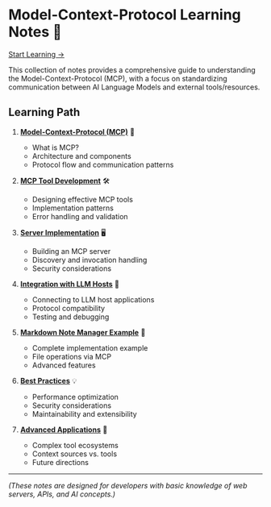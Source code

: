 # Model-Context-Protocol Learning Notes 🚀

[Start Learning ->](./01-model-context-procol_mcp.md)

This collection of notes provides a comprehensive guide to understanding the Model-Context-Protocol (MCP), with a focus on standardizing communication between AI Language Models and external tools/resources.

## Learning Path

1. **[Model-Context-Protocol (MCP)](./01-model-context-protocol.md)** 🔌

   - What is MCP?
   - Architecture and components
   - Protocol flow and communication patterns

2. **[MCP Tool Development](./01a-mcp-tool-development.md)** 🛠️

   - Designing effective MCP tools
   - Implementation patterns
   - Error handling and validation

3. **[Server Implementation](./01b-server-implementation.md)** 🖥️

   - Building an MCP server
   - Discovery and invocation handling
   - Security considerations

4. **[Integration with LLM Hosts](./02-llm-host-integration.md)** 🔄

   - Connecting to LLM host applications
   - Protocol compatibility
   - Testing and debugging

5. **[Markdown Note Manager Example](./03-markdown-note-manager.md)** 📝

   - Complete implementation example
   - File operations via MCP
   - Advanced features

6. **[Best Practices](./04-best-practices.md)** 💡

   - Performance optimization
   - Security considerations
   - Maintainability and extensibility

7. **[Advanced Applications](./05-advanced-applications.md)** 🚀
   - Complex tool ecosystems
   - Context sources vs. tools
   - Future directions

---

_(These notes are designed for developers with basic knowledge of web servers, APIs, and AI concepts.)_
